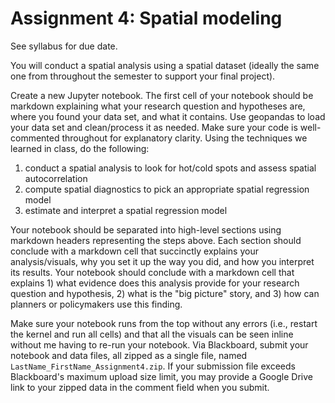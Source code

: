# Assignment 4: Spatial modeling

See syllabus for due date.

You will conduct a spatial analysis using a spatial dataset (ideally the same one from throughout the semester to support your final project).

Create a new Jupyter notebook. The first cell of your notebook should be markdown explaining what your research question and hypotheses are, where you found your data set, and what it contains. Use geopandas to load your data set and clean/process it as needed. Make sure your code is well-commented throughout for explanatory clarity. Using the techniques we learned in class, do the following:

  1. conduct a spatial analysis to look for hot/cold spots and assess spatial autocorrelation
  1. compute spatial diagnostics to pick an appropriate spatial regression model
  1. estimate and interpret a spatial regression model

Your notebook should be separated into high-level sections using markdown headers representing the steps above. Each section should conclude with a markdown cell that succinctly explains your analysis/visuals, why you set it up the way you did, and how you interpret its results. Your notebook should conclude with a markdown cell that explains 1) what evidence does this analysis provide for your research question and hypothesis, 2) what is the "big picture" story, and 3) how can planners or policymakers use this finding.

Make sure your notebook runs from the top without any errors (i.e., restart the kernel and run all cells) and that all the visuals can be seen inline without me having to re-run your notebook. Via Blackboard, submit your notebook and data files, all zipped as a single file, named `LastName_FirstName_Assignment4.zip`. If your submission file exceeds Blackboard's maximum upload size limit, you may provide a Google Drive link to your zipped data in the comment field when you submit.
